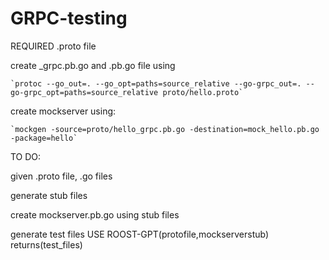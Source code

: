 # GRPC-testing

REQUIRED .proto file

create _grpc.pb.go and .pb.go file using

    `protoc --go_out=. --go_opt=paths=source_relative --go-grpc_out=. --go-grpc_opt=paths=source_relative proto/hello.proto`

create mockserver using:

    `mockgen -source=proto/hello_grpc.pb.go -destination=mock_hello.pb.go -package=hello`


TO DO:

given .proto file, .go files

generate stub files <protoc>

create mockserver.pb.go using stub files <mockgen>

generate test files USE ROOST-GPT(protofile,mockserverstub) returns(test_files)
